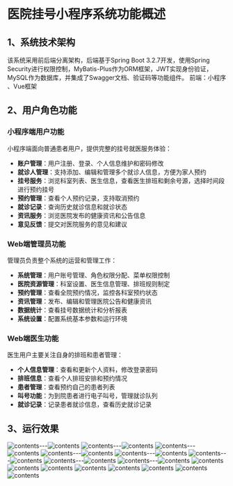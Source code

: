 # 医院挂号小程序系统功能概述

## 1、系统技术架构
该系统采用前后端分离架构，后端基于Spring Boot 3.2.7开发，使用Spring Security进行权限控制，MyBatis-Plus作为ORM框架，JWT实现身份验证，MySQL作为数据库，并集成了Swagger文档、验证码等功能组件。
前端：小程序 、Vue框架
##  2、用户角色功能

### 小程序端用户功能
小程序端面向普通患者用户，提供完整的挂号就医服务体验：
- **账户管理**：用户注册、登录、个人信息维护和密码修改
- **就诊人管理**：支持添加、编辑和管理多个就诊人信息，方便为家人预约
- **挂号服务**：浏览科室列表、医生信息，查看医生排班和剩余号源，选择时间段进行预约挂号
- **预约管理**：查看个人预约记录，支持取消预约
- **就诊记录**：查询历史就诊信息和就诊状态
- **资讯服务**：浏览医院发布的健康资讯和公告信息
- **意见反馈**：提交对医院服务的意见和建议

### Web端管理员功能
管理员负责整个系统的运营和管理工作：
- **系统管理**：用户账号管理、角色权限分配、菜单权限控制
- **医院资源管理**：科室设置、医生信息管理、排班规则制定
- **预约管理**：查看全院预约情况，监控各科室预约状态
- **资讯管理**：发布、编辑和管理医院公告和健康资讯
- **数据统计**：查看挂号数据统计和分析报表
- **系统设置**：配置系统基本参数和运行环境

### Web端医生功能
医生用户主要关注自身的排班和患者管理：
- **个人信息管理**：查看和更新个人资料，修改登录密码
- **排班信息**：查看个人排班安排和预约情况
- **患者管理**：查看预约自己的患者列表
- **叫号功能**：为到院患者进行电子叫号，管理就诊队列
- **就诊记录**：记录患者就诊信息，查看历史就诊记录

## 3、运行效果
![contents](picture/picture1.png)---![contents](picture/picture2.png)
![contents](picture/picture3.png)---![contents](picture/picture4.png)
![contents](picture/picture5.png)---![contents](picture/picture6.png)
![contents](picture/picture7.png)---![contents](picture/picture8.png)
![contents](picture/picture9.png)---![contents](picture/picture10.png)
![contents](picture/picture11.png)---![contents](picture/picture12.png)
![contents](picture/picture13.png)---![contents](picture/picture14.png)
![contents](picture/picture15.png)---![contents](picture/picture16.png)
![contents](picture/picture17.png)
![contents](picture/picture18.png)
![contents](picture/picture19.png)
![contents](picture/picture20.png)
![contents](picture/picture21.png)
![contents](picture/picture22.png)
![contents](picture/picture23.png)
![contents](picture/picture24.png)

